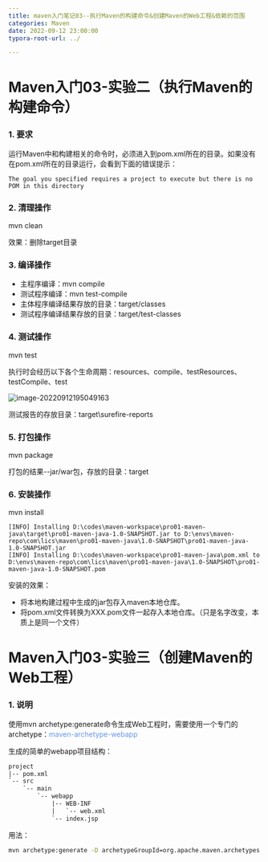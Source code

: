 ```yaml
---
title: maven入门笔记03--执行Maven的构建命令&创建Maven的Web工程&依赖的范围
categories: Maven
date: 2022-09-12 23:00:00
typora-root-url: ../

---
```


# Maven入门03-实验二（执行Maven的构建命令）

### 1. 要求

运行Maven中和构建相关的命令时，必须进入到pom.xml所在的目录。如果没有在pom.xml所在的目录运行，会看到下面的错误提示：

```text
The goal you specified requires a project to execute but there is no POM in this directory
```

### 2. 清理操作

mvn clean

效果：删除target目录

### 3. 编译操作

- 主程序编译：mvn compile
- 测试程序编译：mvn test-compile
- 主体程序编译结果存放的目录：target/classes
- 测试程序编译结果存放的目录：target/test-classes

### 4. 测试操作

mvn test

执行时会经历以下各个生命周期：resources、compile、testResources、testCompile、test

![image-20220912195049163](https://lics-blogs-1258546254.cos.ap-nanjing.myqcloud.com/images/Spring/maven03-mvnTestRunning.png)

测试报告的存放目录：target\surefire-reports

### 5. 打包操作

mvn package

打包的结果--jar/war包，存放的目录：target

### 6. 安装操作

mvn install

```text
[INFO] Installing D:\codes\maven-workspace\pro01-maven-java\target\pro01-maven-java-1.0-SNAPSHOT.jar to D:\envs\maven-repo\com\lics\maven\pro01-maven-java\1.0-SNAPSHOT\pro01-maven-java-1.0-SNAPSHOT.jar
[INFO] Installing D:\codes\maven-workspace\pro01-maven-java\pom.xml to D:\envs\maven-repo\com\lics\maven\pro01-maven-java\1.0-SNAPSHOT\pro01-maven-java-1.0-SNAPSHOT.pom
```

安装的效果：

- 将本地构建过程中生成的jar包存入maven本地仓库。
- 将pom.xml文件转换为XXX.pom文件一起存入本地仓库。（只是名字改变，本质上是同一个文件）

# Maven入门03-实验三（创建Maven的Web工程）

### 1. 说明  

使用mvn archetype:generate命令生成Web工程时，需要使用一个专门的archetype：<font color='cornflowerblue'>maven-archetype-webapp</font>

生成的简单的webapp项目结构：

```xml
project
|-- pom.xml
`-- src
    `-- main
        `-- webapp
            |-- WEB-INF
            |   `-- web.xml
            `-- index.jsp
```

用法：

```bash
mvn archetype:generate -D archetypeGroupId=org.apache.maven.archetypes -D archetypeArtifactId=maven-archetype-webapp -D archetypeVersion=1.4
```

